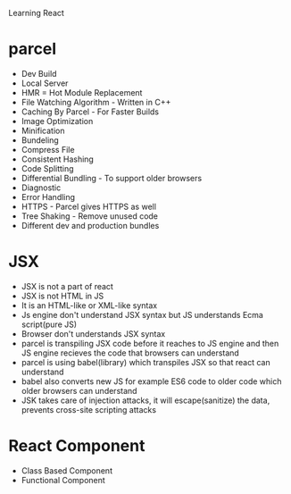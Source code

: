 Learning React

# parcel
- Dev Build
- Local Server
- HMR = Hot Module Replacement
- File Watching Algorithm - Written in C++
- Caching By Parcel - For Faster Builds
- Image Optimization
- Minification
- Bundeling
- Compress File
- Consistent Hashing
- Code Splitting
- Differential Bundling - To support older browsers
- Diagnostic
- Error Handling
- HTTPS - Parcel gives HTTPS as well
- Tree Shaking - Remove unused code
- Different dev and production bundles

# JSX
- JSX is not a part of react
- JSX is not HTML in JS
- It is an HTML-like or XML-like syntax
- Js engine don't understand JSX syntax but JS understands Ecma script(pure JS)
- Browser don't understands JSX syntax
- parcel is transpiling JSX code before it reaches to JS engine and then JS engine recieves the code that browsers can understand
- parcel is using babel(library) which transpiles JSX so that react can understand
- babel also converts new JS for example ES6 code to older code which older browsers can understand
- JSK takes care of injection attacks, it will escape(sanitize) the data, prevents cross-site scripting attacks

# React Component
- Class Based Component
- Functional Component

